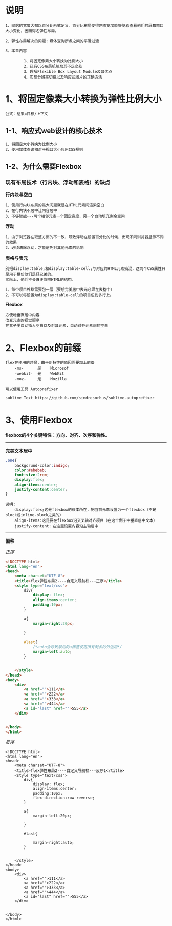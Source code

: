 # 说明

```
1、网站的宽度大都以百分比形式定义。百分比布局使得网页宽度能够随着查看他们的屏幕窗口大小变化，因而得名弹性布局。

2、弹性布局解决的问题：媒体查询断点之间的平滑过渡

3、本章内容

        1、将固定像素大小转换为比例大小
        2、已有CSS布局机制及其不足之处
        3、理解Flexible Box Layout Module及其优点
        4、实现分辨率切换以及响应式图片的正确方法
```

# 1、将固定像素大小转换为弹性比例大小

```
公式：结果=目标/上下文
```

## 1-1、响应式web设计的核心技术

```
1、将固定大小转换为比例大小
2、使用媒体查询相对于视口大小应用CSS规则
```

## 1-2、为什么需要Flexbox

### **现有布局技术（行内块、浮动和表格）的缺点**

**行内块与空白**

```
1、使用行内块布局的最大问题就是在HTML元素间渲染空白
2、在行内块不居中让内容居中
3、不够智能---两个相邻元素一个固定宽度，另一个自动填充剩余空间
```

**浮动**

```
1、由于浏览器在取整方面的不一致，导致浮动在设置百分比的时候，出现不同浏览器显示不同的效果
2、必须清除浮动，才能避免对其他元素的影响
```

**表格与表元**

```
别把display:table;和display:table-cell;与对应的HTML元素搞混，这两个CSS属性只是用于模仿他们是好兄弟的。
实际上，他们不会真正影响HTML的结构。

1、每个项目外都需要包一层（要想完美居中表元必须在表格中）
2、不可以将设置为display:table-cell的项目包到多行上。
```

**Flexbox**

```
方便地垂直居中内容
改变元素的视觉顺序
在盒子里自动插入空白以及对其元素，自动对齐元素间的空白
```

# 2、Flexbox的前缀

```
flex在使用的时候，由于新特性的原因需要加上前缀
    -ms-      是    Microsof
    -webkit-  是    WebKit
    -moz-     是    Mozilla

可以使用工具 Autoprefixer

sublime Text https://github.com/sindresorhus/sublime-autoprefixer
```

# 3、使用Flexbox

**flexbox的4个关键特性：方向、对齐、次序和弹性。**

---

**完美文本居中**

```css
.one{
    backgorund-color:indigo;
    color:#ebebeb;
    font-size:2rem;
    display:flex;
    align-items:center;
    justify-content:center;
}
```

```
说明：
    display:flex;这是flexbox的根本所在，把当前元素设置为一个flexbox（不是block或inline-block之类的）
    align-items:这是要在flexbox沿交叉轴对齐项目（在这个例子中垂直居中文本）
    justify-content：在这里设置内容沿主轴居中
```

---

**偏移**

_正序_

```HTML
<!DOCTYPE html>
<html lang="en">
<head>
	<meta charset="UTF-8">
	<title>flex弹性布局2----自定义导航栏---正序</title>
	<style type="text/css">
		div{
			display: flex;
			align-items:center;
			padding:10px;
		}

		a{
			margin-right:20px;
			
		}

		#last{
			/*auto会导致最后的a标签使用所有剩余的外边距*/
			margin-left:auto;
		}


	</style>
</head>
<body>
	<div>
		<a href="">111</a>
		<a href="">222</a>
		<a href="">333</a>
		<a href="">444</a>
		<a id="last" href="">555</a>
	</div>


</body>
</html>
```

_反序_

```
<!DOCTYPE html>
<html lang="en">
<head>
	<meta charset="UTF-8">
	<title>flex弹性布局2----自定义导航栏---反序1</title>
	<style type="text/css">
		div{
			display: flex;
			align-items:center;
			padding:10px;
			flex-direction:row-reverse;
		}

		a{
			margin-left:20px;
			
		}

		#last{
		
			margin-right:auto;
		}


	</style>
</head>
<body>
	<div>
		<a href="">111</a>
		<a href="">222</a>
		<a href="">333</a>
		<a href="">444</a>
		<a id="last" href="">555</a>
	</div>


</body>
</html>
```



